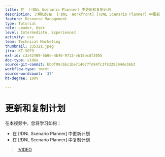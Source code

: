 ```yaml
---
title: 在  [!DNL Scenario Planner] 中更新和复制计划
description: 了解如何在  [!DNL  Workfront] [!DNL Scenario Planner] 中更新或复制计划。
feature: Resource Management
type: Tutorial
role: Leader, User
level: Intermediate, Experienced
activity: use
team: Technical Marketing
thumbnail: 335321.jpeg
jira: KT-9079
exl-id: c3a42469-6b0e-4b46-9713-eb15ecdf3055
doc-type: video
source-git-commit: bbdf99c6bc1be714077fd94fc3f8325394de36b3
workflow-type: tm+mt
source-wordcount: '37'
ht-degree: 100%

---
```


# 更新和复制计划

在本视频中，您将学习如何：

* 在 [!DNL Scenario Planner] 中更新计划
* 在 [!DNL Scenario Planner] 中复制计划

>[!VIDEO](https://video.tv.adobe.com/v/335321/?quality=12&learn=on&enablevpops=1)
